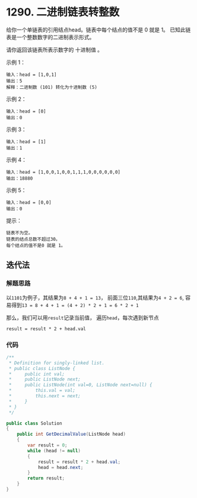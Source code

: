 # 1290. 二进制链表转整数
给你一个单链表的引用结点head。链表中每个结点的值不是 0 就是 1。
已知此链表是一个整数数字的二进制表示形式。

请你返回该链表所表示数字的 十进制值 。

示例 1：
```
输入：head = [1,0,1]
输出：5
解释：二进制数 (101) 转化为十进制数 (5)
```
示例 2：
```
输入：head = [0]
输出：0
```
示例 3：
```
输入：head = [1]
输出：1
```
示例 4：
```
输入：head = [1,0,0,1,0,0,1,1,1,0,0,0,0,0,0]
输出：18880
```
示例 5：
```
输入：head = [0,0]
输出：0
```

提示：
```
链表不为空。
链表的结点总数不超过30。
每个结点的值不是0 就是 1。
```
## 迭代法
### 解题思路
以``1101``为例子，其结果为``8 + 4 + 1 = 13``，
前面三位``110``,其结果为``4 + 2 = 6``,
容易得到``13 = 8 + 4 + 1 = (4 + 2) * 2 + 1 = 6 * 2 + 1``

那么，我们可以用``result``记录当前值， 遍历``head``，每次遇到新节点
```
result = result * 2 + head.val
```
### 代码

```csharp
/**
 * Definition for singly-linked list.
 * public class ListNode {
 *     public int val;
 *     public ListNode next;
 *     public ListNode(int val=0, ListNode next=null) {
 *         this.val = val;
 *         this.next = next;
 *     }
 * }
 */

public class Solution
{
    public int GetDecimalValue(ListNode head)
    {
        var result = 0;
        while (head != null)
        {
            result = result * 2 + head.val;
            head = head.next;
        }
        return result;
    }
}
```